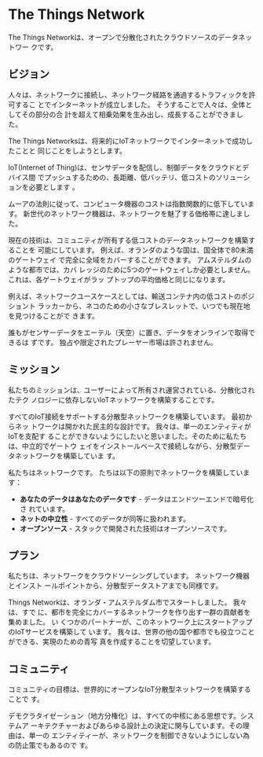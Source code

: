 # The Things Network

The Things Networkは、オープンで分散化されたクラウドソースのデータネットワー
クです。

## ビジョン

人々は、ネットワークに接続し、ネットワーク経路を通過するトラフィックを許可するこ
とでインターネットが成立しました。 そうすることで人々は、全体としてその部分の合
計を超えて相乗効果を生み出し、成長することができました。  
  
The Things Networksは、将来的にIoTネットワークでインターネットで成功したことと
同じことをしようとします。  
  
IoT(Internet of Thing)は、センサデータを配信し、制御データをクラウドとデバイス間
でプッシュするための、長距離、低バッテリ、低コストのソリューションを必要とします
。
  
ムーアの法則に従って、コンピュータ機器のコストは指数関数的に低下しています。
新世代のネットワーク機器は、ネットワークを魅了する価格帯に達しました。  
  
現在の技術は、コミュニティが所有する低コストのデータネットワークを構築することを
可能にしています。 例えば、オランダのような国は、国全体で80未満のゲートウェイ
で完全に全域をカバーすることができます。 アムステルダムのような都市では、カバ
レッジのために5つのゲートウェイしか必要としません。これは、各ゲートウェイがラッ
プトップの平均価格と同じになります。  
  
例えば、ネットワークユースケースとしては、輸送コンテナ内の低コストのポジショント
ラッカーから、ネコのための小さなブレスレットで、いつでも現在地を見つけることがで
きます。  
  
誰もがセンサーデータをエーテル（天空）に置き、データをオンラインで取得できるは
ずです。 独占や限定されたプレーヤー市場は許されません。 


## ミッション

私たちのミッションは、ユーザーによって所有され運営されている、分散化されたテク
ノロジーに依存しないIoTネットワークを構築することです。  
  
すべてのIoT接続をサポートする分散型ネットワークを構築しています。 最初からネッ
トワークは開かれた民主的な設計です。 我々は、単一のエンティティがIoTを支配す
ることができないようにしたいと思いました。そのために私たちは、中立的でゲートウ
ェイをインストールベースで接続しながら、分散型データネットワークを構築していま
す。

私たちはネットワークです。
たちは以下の原則でネットワークを構築しています：

 * **あなたのデータはあなたのデータです** - データはエンドツーエンドで暗号化さ
れています。
 * **ネットの中立性** - すべてのデータが同等に扱われます。
 * **オープンソース** - スタックで開発された技術はオープンソースです。

## プラン

私たちは、ネットワークをクラウドソーシングしています。 ネットワーク機器とインスト
ールポイントから、分散型データストアまでも同様です。  
  
Things Networkは、オランダ・アムステルダム市でスタートしました。 我々は、すで
に、都市を完全にカバーするネットワークを作り出す一群の貢献者を集めました。 い
くつかのパートナーが、このネットワーク上にスタートアップのIoTサービスを構築して
います。 我々は、世界の他の国や都市でも役立つことができる、実現のための青写
真を作成することを切望しています。

## コミュニティ

コミュニティの目標は、世界的にオープンなIoT分散型ネットワークを構築することで
す。  
  
デモクラタイゼーション（地方分権化）は、すべての中核にある思想です。システムア
ーキテクチャーおよびあらゆる設計上の決定に関与しています。その理由は、単一の
エンティティーが、ネットワークを制御できないようにしない為の防止策でもあるので
す。
